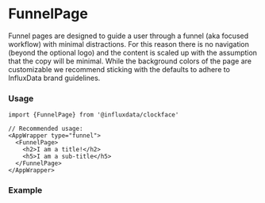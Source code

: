 # FunnelPage

Funnel pages are designed to guide a user through a funnel (aka focused workflow) with minimal distractions. For this reason there is no navigation (beyond the optional logo) and the content is scaled up with the assumption that the copy will be minimal. While the background colors of the page are customizable we recommend sticking with the defaults to adhere to InfluxData brand guidelines.

### Usage

```tsx
import {FunnelPage} from '@influxdata/clockface'
```
```tsx
// Recommended usage:
<AppWrapper type="funnel">
  <FunnelPage>
    <h2>I am a title!</h2>
    <h5>I am a sub-title</h5>
  </FunnelPage>
</AppWrapper>
```

### Example

<!-- STORY -->

<!-- STORY HIDE START -->

<!-- STORY HIDE END -->

<!-- PROPS -->
